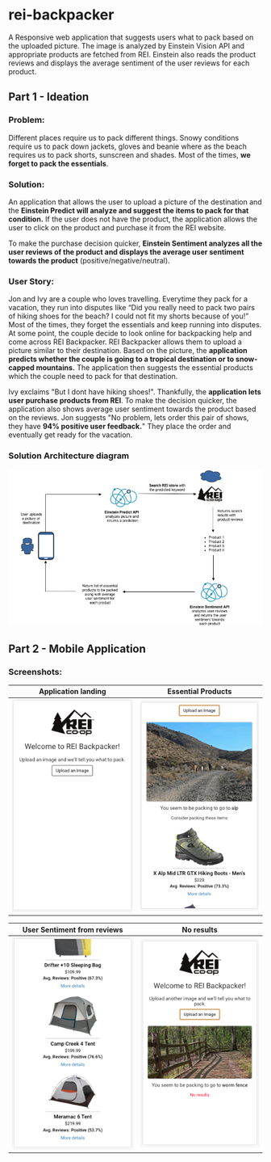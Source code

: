 # rei-backpacker
A Responsive web application that suggests users what to pack based on the uploaded picture. The image is analyzed by Einstein Vision API and appropriate products are fetched from REI. Einstein also reads the product reviews and displays the average sentiment of the user reviews for each product. 

## Part 1 - Ideation
### Problem: 

Different places require us to pack different things. Snowy conditions require us to pack down jackets, gloves and beanie where as the beach requires us to pack shorts, sunscreen and shades. Most of the times, **we forget to pack the essentials**. 

### Solution: 

An application that allows the user to upload a picture of the destination and the **Einstein Predict will analyze and suggest the items to pack for that condition.** If the user does not have the product, the application allows the user to click on the product and purchase it from the REI website. 

To make the purchase decision quicker, **Einstein Sentiment analyzes all the user reviews of the product and displays the average user sentiment towards the product** (positive/negative/neutral). 

### User Story:

Jon and Ivy are a couple who loves travelling. Everytime they pack for a vacation, they run into disputes like “Did you really need to pack two pairs of hiking shoes for the beach? I could not fit my shorts because of you!” Most of the times, they forget the essentials and keep running into disputes. At some point, the couple decide to look online for backpacking help and come across REI Backpacker. REI Backpacker allows them to upload a picture similar to their destination. Based on the picture, the **application predicts whether the couple is going to a tropical destination or to snow-capped mountains.** The application then suggests the essential products which the couple need to pack for that destination. 

Ivy exclaims "But I dont have hiking shoes!". Thankfully, the **application lets user purchase products from REI**. To make the decision quicker, the application also shows average user sentiment towards the product based on the reviews. Jon suggests "No problem, lets order this pair of shows, they have **94% positive user feedback.**" They place the order and eventually get ready for the vacation.

### Solution Architecture diagram
![Solution Architecture](images/architecture.png)

## Part 2 - Mobile Application
### Screenshots:

Application landing             |  Essential Products 
:-------------------------:|:-------------------------:
![](images/5.png)  |  ![](images/6.png)

User Sentiment from reviews       |  No results
:-------------------------:|:-------------------------:
![](images/7.png)  |  ![](images/8.png)
